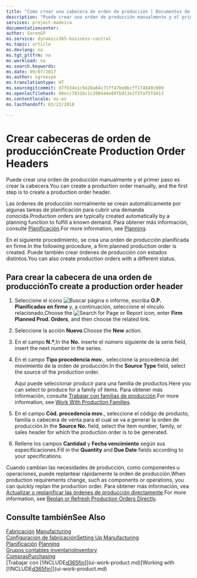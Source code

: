 ```yaml
---
title: "Como crear una cabecera de orden de producción | Documentos de Microsoft"
description: "Puede crear una orden de producción manualmente y el primer paso es crear la cabecera."
services: project-madeira
documentationcenter: 
author: SorenGP
ms.service: dynamics365-business-central
ms.topic: article
ms.devlang: na
ms.tgt_pltfrm: na
ms.workload: na
ms.search.keywords: 
ms.date: 09/07/2017
ms.author: sgroespe
ms.translationtype: HT
ms.sourcegitcommit: d7fb34e1c9428a64c71ff47be8bcff174649c00d
ms.openlocfilehash: 00ecc7031bc1c208444e89fbd13e2f2faf5fd413
ms.contentlocale: es-es
ms.lasthandoff: 03/22/2018

---
```

# <a name="create-production-order-headers"></a><span data-ttu-id="06374-103">Crear cabeceras de orden de producción</span><span class="sxs-lookup"><span data-stu-id="06374-103">Create Production Order Headers</span></span>
<span data-ttu-id="06374-104">Puede crear una orden de producción manualmente y el primer paso es crear la cabecera.</span><span class="sxs-lookup"><span data-stu-id="06374-104">You can create a production order manually, and the first step is to create a production order header.</span></span>

<span data-ttu-id="06374-105">Las órdenes de producción normalmente se crean automáticamente por algunas tareas de planificación para cubrir una demanda conocida.</span><span class="sxs-lookup"><span data-stu-id="06374-105">Production orders are typically created automatically by a planning function to fulfill a known demand.</span></span> <span data-ttu-id="06374-106">Para obtener más información, consulte [Planificación](production-planning.md).</span><span class="sxs-lookup"><span data-stu-id="06374-106">For more information, see [Planning](production-planning.md).</span></span>   

<span data-ttu-id="06374-107">En el siguiente procedimiento, se crea una orden de producción planificada en firme.</span><span class="sxs-lookup"><span data-stu-id="06374-107">In the following procedure, a firm planned production order is created.</span></span> <span data-ttu-id="06374-108">Puede también crear órdenes de producción con estados distintos.</span><span class="sxs-lookup"><span data-stu-id="06374-108">You can also create production orders with a different status.</span></span>  

## <a name="to-create-a-production-order-header"></a><span data-ttu-id="06374-109">Para crear la cabecera de una orden de producción</span><span class="sxs-lookup"><span data-stu-id="06374-109">To create a production order header</span></span>  
1.  <span data-ttu-id="06374-110">Seleccione el icono ![Buscar página o informe](media/ui-search/search_small.png "icono Buscar página o informe"), escriba **O.P. Planificadas en firme** y, a continuación, seleccione el vínculo relacionado.</span><span class="sxs-lookup"><span data-stu-id="06374-110">Choose the ![Search for Page or Report](media/ui-search/search_small.png "Search for Page or Report icon") icon, enter **Firm Planned Prod. Orders**, and then choose the related link.</span></span>  
2.  <span data-ttu-id="06374-111">Seleccione la acción **Nuevo**.</span><span class="sxs-lookup"><span data-stu-id="06374-111">Choose the **New** action.</span></span>  
3.  <span data-ttu-id="06374-112">En el campo **N.º**,</span><span class="sxs-lookup"><span data-stu-id="06374-112">In the **No.**</span></span> <span data-ttu-id="06374-113">inserte el número siguiente de la serie.</span><span class="sxs-lookup"><span data-stu-id="06374-113">field, insert the next number in the series.</span></span>  
4.  <span data-ttu-id="06374-114">En el campo **Tipo procedencia mov.**, seleccione la procedencia del movimiento de la orden de producción.</span><span class="sxs-lookup"><span data-stu-id="06374-114">In the **Source Type** field, select the source of the production order.</span></span>

    <span data-ttu-id="06374-115">Aquí puede seleccionar producir para una familia de productos.</span><span class="sxs-lookup"><span data-stu-id="06374-115">Here you can select to produce for a family of items.</span></span> <span data-ttu-id="06374-116">Para obtener más información, consulte [Trabajar con familias de producción](production-how-work-family.md).</span><span class="sxs-lookup"><span data-stu-id="06374-116">For more information, see [Work With Production Families](production-how-work-family.md).</span></span>
5.  <span data-ttu-id="06374-117">En el campo **Cód. procedencia mov.**, seleccione el código de producto, familia o cabecera de venta para el cual se va a generar la orden de producción.</span><span class="sxs-lookup"><span data-stu-id="06374-117">In the **Source No.** field, select the item number, family, or sales header for which the production order is to be generated.</span></span>  
6.  <span data-ttu-id="06374-118">Rellene los campos **Cantidad** y **Fecha vencimiento** según sus especificaciones.</span><span class="sxs-lookup"><span data-stu-id="06374-118">Fill in the **Quantity** and **Due Date** fields according to your specifications.</span></span>  

<span data-ttu-id="06374-119">Cuando cambian las necesidades de producción, como componentes u operaciones, puede replantear rápidamente la orden de producción.</span><span class="sxs-lookup"><span data-stu-id="06374-119">When production requirements change, such as components or operations, you can quickly replan the production order.</span></span> <span data-ttu-id="06374-120">Para obtener más información, vea [Actualizar o replanificar las órdenes de producción directamente](production-how-to-replan-refresh-production-orders.md).</span><span class="sxs-lookup"><span data-stu-id="06374-120">For more information, see [Replan or Refresh Production Orders Directly](production-how-to-replan-refresh-production-orders.md).</span></span> 

## <a name="see-also"></a><span data-ttu-id="06374-121">Consulte también</span><span class="sxs-lookup"><span data-stu-id="06374-121">See Also</span></span>  
<span data-ttu-id="06374-122">[Fabricación](production-manage-manufacturing.md)  </span><span class="sxs-lookup"><span data-stu-id="06374-122">[Manufacturing](production-manage-manufacturing.md)  </span></span>  
[<span data-ttu-id="06374-123">Configuración de fabricación</span><span class="sxs-lookup"><span data-stu-id="06374-123">Setting Up Manufacturing</span></span>](production-configure-production-processes.md)  
<span data-ttu-id="06374-124">[Planificación](production-planning.md)    </span><span class="sxs-lookup"><span data-stu-id="06374-124">[Planning](production-planning.md)    </span></span>  
[<span data-ttu-id="06374-125">Grupos contables inventario</span><span class="sxs-lookup"><span data-stu-id="06374-125">Inventory</span></span>](inventory-manage-inventory.md)  
[<span data-ttu-id="06374-126">Compras</span><span class="sxs-lookup"><span data-stu-id="06374-126">Purchasing</span></span>](purchasing-manage-purchasing.md)  
<span data-ttu-id="06374-127">[Trabajar con [!INCLUDE[d365fin](includes/d365fin_md.md)]](ui-work-product.md)</span><span class="sxs-lookup"><span data-stu-id="06374-127">[Working with [!INCLUDE[d365fin](includes/d365fin_md.md)]](ui-work-product.md)</span></span>

